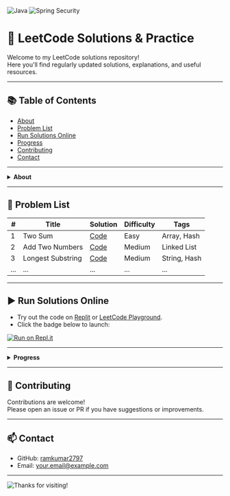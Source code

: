 ![Java](https://img.shields.io/badge/Java-007396?style=for-the-badge&logo=java&logoColor=white)
![Spring Security](https://img.shields.io/badge/Spring_Security-6DB33F?style=for-the-badge&logo=spring&logoColor=white)

# 🚀 LeetCode Solutions & Practice

Welcome to my LeetCode solutions repository!  
Here you'll find regularly updated solutions, explanations, and useful resources.

---

## 📚 Table of Contents

- [About](#about)
- [Problem List](#problem-list)
- [Run Solutions Online](#run-solutions-online)
- [Progress](#progress)
- [Contributing](#contributing)
- [Contact](#contact)

---

<details>
  <summary><strong>About</strong></summary>

This repository contains my personal solutions to LeetCode problems in **Java** with added explanations and alternative approaches.  
I also experiment with **Spring Security** for some backend-related problems.

</details>

---

## 📝 Problem List

| #   | Title                  | Solution                                    | Difficulty | Tags         |
|-----|------------------------|---------------------------------------------|------------|--------------|
| 1   | Two Sum                | [Code](src/arrays/TwoSum.java)              | Easy       | Array, Hash  |
| 2   | Add Two Numbers        | [Code](src/linkedlist/AddTwoNumbers.java)   | Medium     | Linked List  |
| 3   | Longest Substring      | [Code](src/strings/LongestSubstring.java)   | Medium     | String, Hash |
| ... | ...                    | ...                                         | ...        | ...          |

---

## ▶️ Run Solutions Online

- Try out the code on [Replit](https://replit.com/) or [LeetCode Playground](https://leetcode.com/playground/).
- Click the badge below to launch:

[![Run on Repl.it](https://repl.it/badge/github/ramkumar2797/LeetCode)](https://replit.com/github/ramkumar2797/LeetCode)

---

<details>
  <summary><strong>Progress</strong></summary>

### Solved: ![Progress](https://progress-bar.dev/50/?title=solved)

- [x] Arrays
- [x] Strings
- [ ] Trees
- [ ] Dynamic Programming

</details>

---

## 🤝 Contributing

Contributions are welcome!  
Please open an issue or PR if you have suggestions or improvements.

---

## 📫 Contact

- GitHub: [ramkumar2797](https://github.com/ramkumar2797)
- Email: your.email@example.com

---

![Thanks for visiting!](https://komarev.com/ghpvc/?username=ramkumar2797&style=flat-square)
